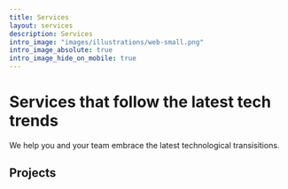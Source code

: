 ```yaml
---
title: Services
layout: services
description: Services
intro_image: "images/illustrations/web-small.png"
intro_image_absolute: true
intro_image_hide_on_mobile: true
---
```


# Services that follow the latest tech trends

We help you and your team embrace the latest technological transisitions.

## Projects










